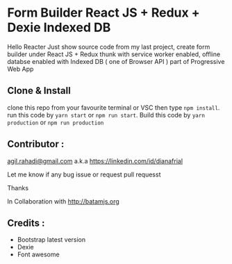 # Form Builder React JS + Redux + Dexie Indexed DB
Hello Reacter
Just show source code from my last project, create form builder under React JS + Redux thunk with service worker enabled, offline databse enabled with Indexed DB ( one of Browser API ) part of Progressive Web App

## Clone & Install

clone this repo from your favourite terminal or VSC then type `npm install`. run this code by `yarn start` or `npm run start`. Build this code by `yarn production` or `npm run production`

## Contributor :
agil.rahadi@gmail.com a.k.a https://linkedin.com/id/dianafrial

Let me know if any bug issue or request pull requesst

Thanks

In Collaboration with http://batamjs.org

## Credits :

- Bootstrap latest version
- Dexie
- Font awesome
